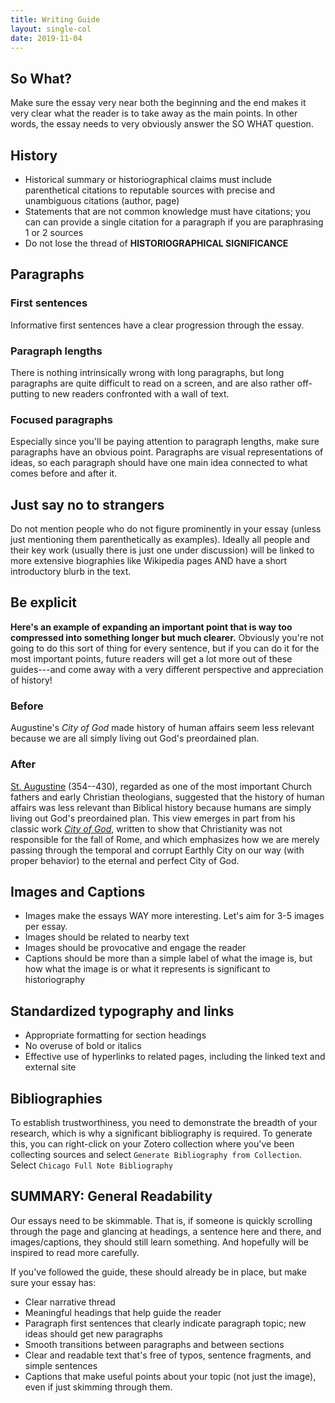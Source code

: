 ```yaml
---
title: Writing Guide
layout: single-col
date: 2019-11-04
---
```



## So What?
Make sure the essay very near both the beginning and the end makes it very clear what the reader is to take away as the main points. In other words, the essay needs to very obviously answer the SO WHAT question.


## History
- Historical summary or historiographical claims must include parenthetical citations to reputable sources with precise and unambiguous citations (author, page)
- Statements that are not common knowledge must have citations; you can can provide a single citation for a paragraph if you are paraphrasing 1 or 2 sources
- Do not lose the thread of **HISTORIOGRAPHICAL SIGNIFICANCE**


## Paragraphs

### First sentences
Informative first sentences have a clear progression through the essay.

### Paragraph lengths
There is nothing intrinsically wrong with long paragraphs, but long paragraphs are quite difficult to read on a screen, and are also rather off-putting to new readers confronted with a wall of text.

### Focused paragraphs
Especially since you'll be paying attention to paragraph lengths, make sure paragraphs have an obvious point. Paragraphs are visual representations of ideas, so each paragraph should have one main idea connected to what comes before and after it.

## Just say no to strangers
Do not mention people who do not figure prominently in your essay (unless just mentioning them parenthetically as examples). Ideally all people and their key work (usually there is just one under discussion) will be linked to more extensive biographies like Wikipedia pages AND have a short introductory blurb in the text.

## Be explicit
**Here's an example of expanding an important point that is way too compressed into something longer but much clearer.** Obviously you're not going to do this sort of thing for every sentence, but if you can do it for the most important points, future readers will get a lot more out of these guides---and come away with a very different perspective and appreciation of history!

### Before
Augustine's _City of God_ made history of human affairs seem less relevant because we are all simply living out God's preordained plan.

### After
[St. Augustine](https://en.wikipedia.org/wiki/Augustine_of_Hippo) (354--430), regarded as one of the most important Church fathers and early Christian theologians, suggested that the history of human affairs was less relevant than Biblical history because humans are simply living out God's preordained plan. This view emerges in part from his classic work [_City of God_](https://en.wikipedia.org/wiki/The_City_of_God), written to show that Christianity was not responsible for the fall of Rome, and which emphasizes how we are merely passing through the temporal and corrupt Earthly City on our way (with proper behavior) to the eternal and perfect City of God.


## Images and Captions
- Images make the essays WAY more interesting. Let's aim for 3-5 images per essay.
- Images should be related to nearby text
- Images should be provocative and engage the reader
- Captions should be more than a simple label of what the image is, but how what the image is or what it represents is significant to historiography


## Standardized typography and links
- Appropriate formatting for section headings
- No overuse of bold or italics
- Effective use of hyperlinks to related pages, including the linked text and external site

## Bibliographies
To establish trustworthiness, you need to demonstrate the breadth of your research, which is why a significant bibliography is required. To generate this, you can right-click on your Zotero collection where you've been collecting sources and select `Generate Bibliography from Collection`. Select `Chicago Full Note Bibliography`


## SUMMARY: General Readability
Our essays need to be skimmable. That is, if someone is quickly scrolling through the page and glancing at headings, a sentence here and there, and images/captions, they should still learn something. And hopefully will be inspired to read more carefully.

If you've followed the guide, these should already be in place, but make sure your essay has:
- Clear narrative thread
- Meaningful headings that help guide the reader
- Paragraph first sentences that clearly indicate paragraph topic; new ideas should get new paragraphs
- Smooth transitions between paragraphs and between sections
- Clear and readable text that's free of typos, sentence fragments, and simple sentences
- Captions that make useful points about your topic (not just the image), even if just skimming through them.
